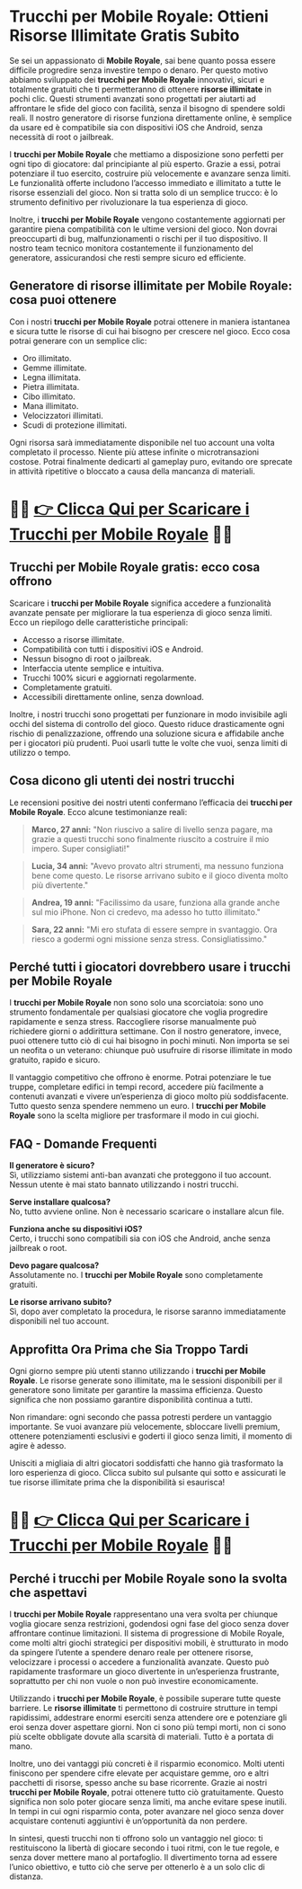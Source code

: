 <h1>Trucchi per Mobile Royale: Ottieni Risorse Illimitate Gratis Subito</h1>

<p>Se sei un appassionato di <strong>Mobile Royale</strong>, sai bene quanto possa essere difficile progredire senza investire tempo o denaro. Per questo motivo abbiamo sviluppato dei <strong>trucchi per Mobile Royale</strong> innovativi, sicuri e totalmente gratuiti che ti permetteranno di ottenere <strong>risorse illimitate</strong> in pochi clic. Questi strumenti avanzati sono progettati per aiutarti ad affrontare le sfide del gioco con facilità, senza il bisogno di spendere soldi reali. Il nostro generatore di risorse funziona direttamente online, è semplice da usare ed è compatibile sia con dispositivi iOS che Android, senza necessità di root o jailbreak.</p>

<p>I <strong>trucchi per Mobile Royale</strong> che mettiamo a disposizione sono perfetti per ogni tipo di giocatore: dal principiante al più esperto. Grazie a essi, potrai potenziare il tuo esercito, costruire più velocemente e avanzare senza limiti. Le funzionalità offerte includono l’accesso immediato e illimitato a tutte le risorse essenziali del gioco. Non si tratta solo di un semplice trucco: è lo strumento definitivo per rivoluzionare la tua esperienza di gioco.</p>

<p>Inoltre, i <strong>trucchi per Mobile Royale</strong> vengono costantemente aggiornati per garantire piena compatibilità con le ultime versioni del gioco. Non dovrai preoccuparti di bug, malfunzionamenti o rischi per il tuo dispositivo. Il nostro team tecnico monitora costantemente il funzionamento del generatore, assicurandosi che resti sempre sicuro ed efficiente.</p>

<h2>Generatore di risorse illimitate per Mobile Royale: cosa puoi ottenere</h2>

<p>Con i nostri <strong>trucchi per Mobile Royale</strong> potrai ottenere in maniera istantanea e sicura tutte le risorse di cui hai bisogno per crescere nel gioco. Ecco cosa potrai generare con un semplice clic:</p>

<ul>
  <li>Oro illimitato.</li>
  <li>Gemme illimitate.</li>
  <li>Legna illimitata.</li>
  <li>Pietra illimitata.</li>
  <li>Cibo illimitato.</li>
  <li>Mana illimitato.</li>
  <li>Velocizzatori illimitati.</li>
  <li>Scudi di protezione illimitati.</li>
</ul>

<p>Ogni risorsa sarà immediatamente disponibile nel tuo account una volta completato il processo. Niente più attese infinite o microtransazioni costose. Potrai finalmente dedicarti al gameplay puro, evitando ore sprecate in attività ripetitive o bloccato a causa della mancanza di materiali.</p>

# 🔴🔴 **[👉 Clicca Qui per Scaricare i Trucchi per Mobile Royale](https://tinyurl.com/nobiligiochi)** 🔴🔴

<h2>Trucchi per Mobile Royale gratis: ecco cosa offrono</h2>

<p>Scaricare i <strong>trucchi per Mobile Royale</strong> significa accedere a funzionalità avanzate pensate per migliorare la tua esperienza di gioco senza limiti. Ecco un riepilogo delle caratteristiche principali:</p>

<ul>
  <li>Accesso a risorse illimitate.</li>
  <li>Compatibilità con tutti i dispositivi iOS e Android.</li>
  <li>Nessun bisogno di root o jailbreak.</li>
  <li>Interfaccia utente semplice e intuitiva.</li>
  <li>Trucchi 100% sicuri e aggiornati regolarmente.</li>
  <li>Completamente gratuiti.</li>
  <li>Accessibili direttamente online, senza download.</li>
</ul>

<p>Inoltre, i nostri trucchi sono progettati per funzionare in modo invisibile agli occhi del sistema di controllo del gioco. Questo riduce drasticamente ogni rischio di penalizzazione, offrendo una soluzione sicura e affidabile anche per i giocatori più prudenti. Puoi usarli tutte le volte che vuoi, senza limiti di utilizzo o tempo.</p>

<h2>Cosa dicono gli utenti dei nostri trucchi</h2>

<p>Le recensioni positive dei nostri utenti confermano l’efficacia dei <strong>trucchi per Mobile Royale</strong>. Ecco alcune testimonianze reali:</p>

<blockquote>
  <p><strong>Marco, 27 anni:</strong> "Non riuscivo a salire di livello senza pagare, ma grazie a questi trucchi sono finalmente riuscito a costruire il mio impero. Super consigliati!"</p>
</blockquote>

<blockquote>
  <p><strong>Lucia, 34 anni:</strong> "Avevo provato altri strumenti, ma nessuno funziona bene come questo. Le risorse arrivano subito e il gioco diventa molto più divertente."</p>
</blockquote>

<blockquote>
  <p><strong>Andrea, 19 anni:</strong> "Facilissimo da usare, funziona alla grande anche sul mio iPhone. Non ci credevo, ma adesso ho tutto illimitato."</p>
</blockquote>

<blockquote>
  <p><strong>Sara, 22 anni:</strong> "Mi ero stufata di essere sempre in svantaggio. Ora riesco a godermi ogni missione senza stress. Consigliatissimo."</p>
</blockquote>

<h2>Perché tutti i giocatori dovrebbero usare i trucchi per Mobile Royale</h2>

<p>I <strong>trucchi per Mobile Royale</strong> non sono solo una scorciatoia: sono uno strumento fondamentale per qualsiasi giocatore che voglia progredire rapidamente e senza stress. Raccogliere risorse manualmente può richiedere giorni o addirittura settimane. Con il nostro generatore, invece, puoi ottenere tutto ciò di cui hai bisogno in pochi minuti. Non importa se sei un neofita o un veterano: chiunque può usufruire di risorse illimitate in modo gratuito, rapido e sicuro.</p>

<p>Il vantaggio competitivo che offrono è enorme. Potrai potenziare le tue truppe, completare edifici in tempi record, accedere più facilmente a contenuti avanzati e vivere un’esperienza di gioco molto più soddisfacente. Tutto questo senza spendere nemmeno un euro. I <strong>trucchi per Mobile Royale</strong> sono la scelta migliore per trasformare il modo in cui giochi.</p>

<h2>FAQ - Domande Frequenti</h2>

<p><strong>Il generatore è sicuro?</strong><br>
Sì, utilizziamo sistemi anti-ban avanzati che proteggono il tuo account. Nessun utente è mai stato bannato utilizzando i nostri trucchi.</p>

<p><strong>Serve installare qualcosa?</strong><br>
No, tutto avviene online. Non è necessario scaricare o installare alcun file.</p>

<p><strong>Funziona anche su dispositivi iOS?</strong><br>
Certo, i trucchi sono compatibili sia con iOS che Android, anche senza jailbreak o root.</p>

<p><strong>Devo pagare qualcosa?</strong><br>
Assolutamente no. I <strong>trucchi per Mobile Royale</strong> sono completamente gratuiti.</p>

<p><strong>Le risorse arrivano subito?</strong><br>
Sì, dopo aver completato la procedura, le risorse saranno immediatamente disponibili nel tuo account.</p>

<h2>Approfitta Ora Prima che Sia Troppo Tardi</h2>

<p>Ogni giorno sempre più utenti stanno utilizzando i <strong>trucchi per Mobile Royale</strong>. Le risorse generate sono illimitate, ma le sessioni disponibili per il generatore sono limitate per garantire la massima efficienza. Questo significa che non possiamo garantire disponibilità continua a tutti.</p>

<p>Non rimandare: ogni secondo che passa potresti perdere un vantaggio importante. Se vuoi avanzare più velocemente, sbloccare livelli premium, ottenere potenziamenti esclusivi e goderti il gioco senza limiti, il momento di agire è adesso.</p>

<p>Unisciti a migliaia di altri giocatori soddisfatti che hanno già trasformato la loro esperienza di gioco. Clicca subito sul pulsante qui sotto e assicurati le tue risorse illimitate prima che la disponibilità si esaurisca!</p>

# 🔴🔴 **[👉 Clicca Qui per Scaricare i Trucchi per Mobile Royale](https://tinyurl.com/nobiligiochi)** 🔴🔴

<h2>Perché i trucchi per Mobile Royale sono la svolta che aspettavi</h2>

<p>I <strong>trucchi per Mobile Royale</strong> rappresentano una vera svolta per chiunque voglia giocare senza restrizioni, godendosi ogni fase del gioco senza dover affrontare continue limitazioni. Il sistema di progressione di Mobile Royale, come molti altri giochi strategici per dispositivi mobili, è strutturato in modo da spingere l’utente a spendere denaro reale per ottenere risorse, velocizzare i processi o accedere a funzionalità avanzate. Questo può rapidamente trasformare un gioco divertente in un’esperienza frustrante, soprattutto per chi non vuole o non può investire economicamente.</p>

<p>Utilizzando i <strong>trucchi per Mobile Royale</strong>, è possibile superare tutte queste barriere. Le <strong>risorse illimitate</strong> ti permettono di costruire strutture in tempi rapidissimi, addestrare enormi eserciti senza attendere ore e potenziare gli eroi senza dover aspettare giorni. Non ci sono più tempi morti, non ci sono più scelte obbligate dovute alla scarsità di materiali. Tutto è a portata di mano.</p>

<p>Inoltre, uno dei vantaggi più concreti è il risparmio economico. Molti utenti finiscono per spendere cifre elevate per acquistare gemme, oro e altri pacchetti di risorse, spesso anche su base ricorrente. Grazie ai nostri <strong>trucchi per Mobile Royale</strong>, potrai ottenere tutto ciò gratuitamente. Questo significa non solo poter giocare senza limiti, ma anche evitare spese inutili. In tempi in cui ogni risparmio conta, poter avanzare nel gioco senza dover acquistare contenuti aggiuntivi è un’opportunità da non perdere.</p>

<p>In sintesi, questi trucchi non ti offrono solo un vantaggio nel gioco: ti restituiscono la libertà di giocare secondo i tuoi ritmi, con le tue regole, e senza dover mettere mano al portafoglio. Il divertimento torna ad essere l’unico obiettivo, e tutto ciò che serve per ottenerlo è a un solo clic di distanza.</p>
